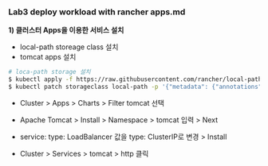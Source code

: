 ### Lab3 deploy workload with rancher apps.md


**1) 클러스터 Apps을 이용한 서비스 설치**

- local-path storeage class 설치
- tomcat apps 설치

```bash
# loca-path storage 설치
$ kubectl apply -f https://raw.githubusercontent.com/rancher/local-path-provisioner/v0.0.22/deploy/local-path-storage.yaml
$ kubectl patch storageclass local-path -p '{"metadata": {"annotations":{"storageclass.kubernetes.io/is-default-class":"true"}}}'
```

- Cluster > Apps > Charts > Filter tomcat 선택
- Apache Tomcat > Install > Namespace > tomcat 입력 > Next
- service: type: LoadBalancer 값을 type: ClusterIP로 변경 > Install

- Cluster > Services > tomcat > http 클릭
